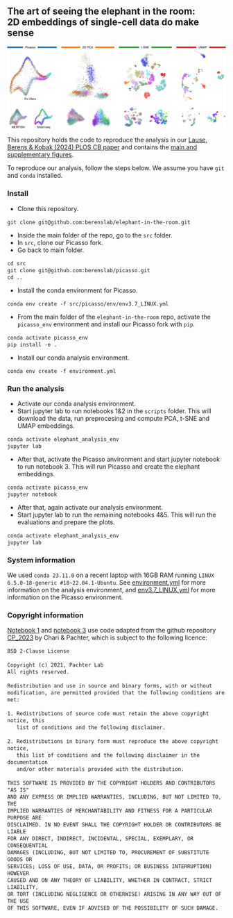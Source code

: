 ## The art of seeing the elephant in the room: <br/> 2D embeddings of single-cell data do make sense
<p align="center">
<img src="results/figures/main/embeddings_combined.png" alt="Main figure" width="600"/>
</p>


This repository holds the code to reproduce the analysis in our [Lause, Berens & Kobak (2024) PLOS CB paper](https://doi.org/10.1371/journal.pcbi.1012403) and contains the [main and supplementary figures](results/figures). <p align="center">

</p>


To reproduce our analysis, follow the steps below. We assume you have `git` and `conda` installed.

### Install

- Clone this repository.
```
git clone git@github.com:berenslab/elephant-in-the-room.git
```

- Inside the main folder of the repo, go to the `src` folder.
- In `src`, clone our Picasso fork.
- Go back to main folder.
```
cd src
git clone git@github.com:berenslab/picasso.git
cd ..
```

- Install the conda environment for Picasso.
```
conda env create -f src/picasso/env/env3.7_LINUX.yml
```

- From the main folder of the `elephant-in-the-room` repo, activate the `picasso_env` environment and install our Picasso fork with `pip`.
```
conda activate picasso_env
pip install -e .
```

- Install our conda analysis environment.
```
conda env create -f environment.yml
```

### Run the analysis

- Activate our conda analysis environment.
- Start jupyter lab to run notebooks 1&2 in the `scripts` folder. This will download the data, run preprocesing and compute PCA, t-SNE and UMAP embeddings.
```
conda activate elephant_analysis_env
jupyter lab
```

- After that, activate the Picasso anvironment and start jupyter notebook to run notebook 3. This will run Picasso and create the elephant embeddings.
```
conda activate picasso_env
jupyter notebook
```

- After that, again activate our analysis environment.
- Start jupyter lab to run the remaining notebooks 4&5. This will run the evaluations and prepare the plots.
```
conda activate elephant_analysis_env
jupyter lab
```

### System information

We used `conda 23.11.0` on a recent laptop with 16GB RAM running `LINUX 6.5.0-18-generic #18~22.04.1-Ubuntu`. See [environment.yml](environment.yml) for more information on the analysis environment, and [env3.7_LINUX.yml](https://github.com/berenslab/picasso/blob/main/env/env3.7_LINUX.yml) for more information on the Picasso environment.

### Copyright information

[Notebook 1](scripts/01_prepare_data.ipynb) and [notebook 3](03_compute_picasso_embedding.ipynb) use code adapted from the github repository [CP_2023](https://github.com/pachterlab/CP_2023) by Chari & Pachter, which is subject to the following licence:

```
BSD 2-Clause License

Copyright (c) 2021, Pachter Lab
All rights reserved.

Redistribution and use in source and binary forms, with or without
modification, are permitted provided that the following conditions are met:

1. Redistributions of source code must retain the above copyright notice, this
   list of conditions and the following disclaimer.

2. Redistributions in binary form must reproduce the above copyright notice,
   this list of conditions and the following disclaimer in the documentation
   and/or other materials provided with the distribution.

THIS SOFTWARE IS PROVIDED BY THE COPYRIGHT HOLDERS AND CONTRIBUTORS "AS IS"
AND ANY EXPRESS OR IMPLIED WARRANTIES, INCLUDING, BUT NOT LIMITED TO, THE
IMPLIED WARRANTIES OF MERCHANTABILITY AND FITNESS FOR A PARTICULAR PURPOSE ARE
DISCLAIMED. IN NO EVENT SHALL THE COPYRIGHT HOLDER OR CONTRIBUTORS BE LIABLE
FOR ANY DIRECT, INDIRECT, INCIDENTAL, SPECIAL, EXEMPLARY, OR CONSEQUENTIAL
DAMAGES (INCLUDING, BUT NOT LIMITED TO, PROCUREMENT OF SUBSTITUTE GOODS OR
SERVICES; LOSS OF USE, DATA, OR PROFITS; OR BUSINESS INTERRUPTION) HOWEVER
CAUSED AND ON ANY THEORY OF LIABILITY, WHETHER IN CONTRACT, STRICT LIABILITY,
OR TORT (INCLUDING NEGLIGENCE OR OTHERWISE) ARISING IN ANY WAY OUT OF THE USE
OF THIS SOFTWARE, EVEN IF ADVISED OF THE POSSIBILITY OF SUCH DAMAGE.
```

